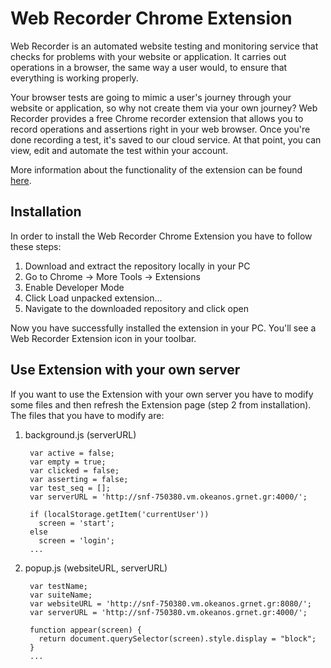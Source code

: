 # Web Recorder Chrome Extension
Web Recorder is an automated website testing and monitoring service that checks for problems with your website or application. It carries out operations in a browser, the same way a user would, to ensure that everything is working properly.

Your browser tests are going to mimic a user's journey through your website or application, so why not create them via your own journey? Web Recorder provides a free Chrome recorder extension that allows you to record operations and assertions right in your web browser. Once you're done recording a test, it's saved to our cloud service. At that point, you can view, edit and automate the test within your account.

More information about the functionality of the extension can be found [here][documentation].

[documentation]: http://snf-750380.vm.okeanos.grnet.gr:8080/documentation

## Installation
In order to install the Web Recorder Chrome Extension you have to follow these steps:
1) Download and extract the repository locally in your PC
2) Go to Chrome -> More Tools -> Extensions
3) Enable Developer Mode
4) Click Load unpacked extension...
5) Navigate to the downloaded repository and click open

Now you have successfully installed the extension in your PC. You'll see a Web Recorder Extension icon in your toolbar.

## Use Extension with your own server
If you want to use the Extension with your own server you have to modify some files and then refresh the Extension page (step 2 from installation). The files that you have to modify are:
1) background.js (serverURL)
   ```
    var active = false;
    var empty = true;
    var clicked = false;
    var asserting = false;
    var test_seq = [];
    var serverURL = 'http://snf-750380.vm.okeanos.grnet.gr:4000/';

    if (localStorage.getItem('currentUser'))
      screen = 'start';
    else
      screen = 'login';
    ...
    ```
2) popup.js (websiteURL, serverURL)
   ```
    var testName;
    var suiteName;
    var websiteURL = 'http://snf-750380.vm.okeanos.grnet.gr:8080/';
    var serverURL = 'http://snf-750380.vm.okeanos.grnet.gr:4000/';

    function appear(screen) {
      return document.querySelector(screen).style.display = "block";
    }
    ...
   ```
